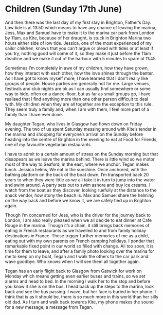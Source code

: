 
# Children (Sunday 17th June) #

And then there was the last day of my first stay in Brighton, Father’s Day. Low tide is at 13:50 which means to have any chance of leaving the marina, Jess, Max and Samuel have to make it to the marina car park from London by 11am, as Kite, because of her draught, is stuck in Brighton Marina two hours either side of low tide. Jessica, one of the most experienced of my sailor children, knows that you can’t argue or plead with tides or at least if you try, nothing good will come of it, so they make it just before the 11am deadline and we make it out of the harbour with 5 minutes to spare at 11:45.

Sometimes I’m completely in awe of my children, how they have grown, how they interact with each other, how the love shines through the banter. As I have got to know myself more, I have learned that I don’t really like groups of people. House parties are generally not for me. Large venues, festivals and club nights are ok as I can usually find somewhere or some way to hide, often on a dance-floor, but as far as small groups go, I have realised that I find anything more than one other person difficult to deal with. My children when they are all together are the exception to this rule. They seem truly a family and, when I am with them, I feel more part of a family than I have ever done.

My daughter Tegan, who lives in Glasgow had flown down on Friday evening. The two of us spent Saturday messing around with Kite’s tender in the marina and shopping for everyone’s arrival on the Sunday before heading into the centre of Brighton in the evening to eat at Food for Friends, one of my favourite vegetarian restaurants.

I have to admit to a certain amount of stress on the Sunday morning but that disappears as we leave the marina behind. There is little wind so we motor most of the way to Seaford, in the east, where we anchor. Tegan makes lunch. Jessica helms, We eat in the sunshine. Once anchored, with the bathing platform on the back of the boat down, I’m transported back 20 years to when they were little as we all take it in turn to jump into the water and swim around. A party sets out to swim ashore and buy ice creams. I watch from the boat as they discover, looking ruefully at the distance to the snack vendor, how stony the beach is. Max and Samuel share the helming on the way back and before we know it, we are safely tied up in Brighton again.

Though I’m concerned for Jess, who is the driver for the journey back to London, I am also really pleased when we all decide to eat dinner at Cafe Rouge in the marina. Though it’s a chain, it still brings back memories of eating in French restaurants as we travelled to and from family holiday destinations in France. These trigger further memories of me as a child, eating out with my own parents on French camping holidays. I ponder that remarkable fixed point in our world so filled with change. All too soon, it is time for them to leave, and after a family photo looking over the marina for me to keep on my boat, Tegan and I walk the others to the car park and wave goodbye. Who knows when I will see them all together again.

Tegan has an early flight back to Glasgow from Gatwick for work on Monday which means getting even earlier buses and trains, so we set alarms and head to bed. In the morning I walk her to the stop and before you know it she is on the bus. I head back up the steps to the marina, look back and see the bus passing. I wave, but her face is buried in her phone. I think that is as it should be, there is so much more in this world than her silly old dad. As I turn and walk back towards Kite, my phone makes the sound for a new message, a message from Tegan.
